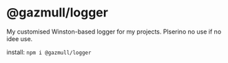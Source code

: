 # @gazmull/logger

My customised Winston-based logger for my projects. Plserino no use if no idee use.

install: `npm i @gazmull/logger`
